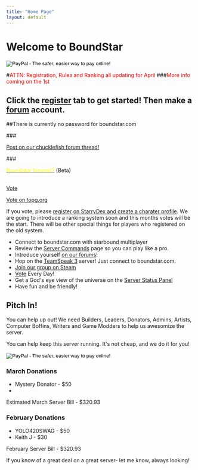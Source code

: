 ```yaml
---
title: "Home Page"
layout: default
---
```



# Welcome to BoundStar

<form action="https://www.paypal.com/cgi-bin/webscr" method="post" target="_top">
	<input type="hidden" name="cmd" value="_s-xclick">
	<input type="hidden" name="hosted_button_id" value="9HGYPBBJV8954">
	<input type="image" src="https://www.paypalobjects.com/en_US/i/btn/btn_donate_LG.gif" border="0" name="submit" alt="PayPal - The safer, easier way to pay online!">
	<img alt="" border="0" src="https://www.paypalobjects.com/en_US/i/scr/pixel.gif" width="1" height="1">
</form>

#<span style="color:red">ATTN: Registration, Rules and Ranking all updating for April</span>
###<span style="color:red">More info coming on the 1st</span>

## Click the <span style="color:yellow">[register](/register)</span> tab to get started! Then make a [forum](http://forum.bounstar.com/) account.

##There is currently no password for boundstar.com

###<p><a href="http://community.playstarbound.com/index.php?threads/boundstar-an-open-starbound-server.60797/">Post on our chucklefish forum thread!</a></p>
###<p><a href="http://forum.boundstar.com"><span style="color:yellow">Boundstar forums!?</span></a> (Beta)</p>
<script src="http://starbound-servers.net/embed.js?id=313&type=votes&size=small"></script>
</br>
<a href="http://starbound.serverlister.com/servers/c5a04864813d222e29b170b0a8220538/boundstar-com#vote" data-srv="c5a04864813d222e29b170b0a8220538" class="sl-vote-button">Vote</a>
<script>!function(d,s,id){var js;var fjs=d.getElementsByTagName(s)[0];if(!d.getElementById(id)){js=d.createElement(s);js.id=id;js.src="http://platform.serverlister.com/votebutton.js";fjs.parentNode.insertBefore(js,fjs);}}(document,"script","sl-platform");</script>

<a href="http://topg.org/Starbound/in-382866" target="_blank"> Vote on topg.org</a>

If you vote, please [register on StarryDex and create a charater profile](http://starrydex.com/signup). We are going to introduce a ranking system soon and this months votes will be the start. There will be other special things for players who registered on the old system.

 * Connect to boundstar.com with starbound multiplayer
 * Review the [Server Commands](/commands.html) page so you can play like a pro.
 * Introduce yourself [on our forums](http://forum.boundstar.com)!
 * Hop on the [TeamSpeak 3](http://teamspeak.com/?page=downloads) server! Just connect to boundstar.com.
 * [Join our group on Steam](http://steamcommunity.com/groups/boundstarserver)
 * [Vote](http://starbound-servers.net/server/313/vote/) Every Day!
 * Get a God's eye view of the universe on the [Server Status Panel](/status)
 * Have fun and be friendly!

## Pitch In!

You can help up out! We need Builders, Leaders, Donators, Admins, Artists, Computer Boffins, Writers and Game Modders to help us awesomize the server.

You can help keep this server running. It's not cheap, and we do it for you!
<!-- our current plan is $320/month for 32GB RAM, 12x 2GHz Intel Processors, 320GB SSD -->
<form action="https://www.paypal.com/cgi-bin/webscr" method="post" target="_top">
	<input type="hidden" name="cmd" value="_s-xclick">
	<input type="hidden" name="hosted_button_id" value="9HGYPBBJV8954">
	<input type="image" src="https://www.paypalobjects.com/en_US/i/btn/btn_donate_LG.gif" border="0" name="submit" alt="PayPal - The safer, easier way to pay online!">
	<img alt="" border="0" src="https://www.paypalobjects.com/en_US/i/scr/pixel.gif" width="1" height="1">
</form>
<h3>March Donations</h3>
<ul>
	<li>Mystery Donator - $50<li>
</ul>
<p>Estimated March Server Bill - $320.93</p>
<h3>February Donations</h3>
<ul>
	<li>YOLO420SWAG - $50</li>
	<li>Keith J - $30</li>
</ul>
<p>February Server Bill - $320.93</p>

<p>If you know of a great deal on a great server- let me know, always looking!</p>
<br />
